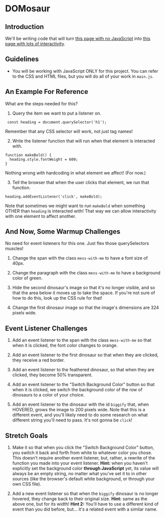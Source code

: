 # DOMosaur

## Introduction

We'll be writing code that will turn [this page with no JavaScript](https://domosaur.surge.sh) into [this page with lots of interactivity](https://domosaur-solution.surge.sh).

## Guidelines

* You will be working with JavaScript ONLY for this project. You can refer to the CSS and HTML files, but you will do all of your work in `main.js`.

## An Example For Reference

What are the steps needed for this?

1. Query the item we want to put a listener on.

` const heading = document.querySelector('h1');`

Remember that any CSS selector will work, not just tag names!

2. Write the listener function that will run when that element is interacted with.

```
function makeBold() {
  heading.style.fontWeight = 600;
}
```

Nothing wrong with hardcoding in what element we affect! (For now.)

3. Tell the browser that when the user clicks that element, we run that function.

`heading.addEventListener('click', makeBold);`

Note that sometimes we might want to run `makeBold` when something OTHER than `heading` is interacted with! That way we can allow interactivity with one element to affect another.

## And Now, Some Warmup Challenges

No need for event listeners for this one. Just flex those querySelectors muscles!

1. Change the span with the class `mess-with-me` to have a font size of 40px.

2. Change the paragraph with the class `mess-with-me` to have a background color of green.

3. Hide the second dinosaur's image so that it's no longer visible, and so that the area below it moves up to take the space. If you're not sure of how to do this, look up the CSS rule for that!

4. Change the first dinosaur image so that the image's dimensions are 324 pixels wide.

## Event Listener Challenges

1. Add an event listener to the span with the class `mess-with-me` so that when it is clicked, the font color changes to orange.

2. Add an event listener to the first dinosaur so that when they are clicked, they receive a red border.

3. Add an event listener to the feathered dinosaur, so that when they are clicked, they become 50% transparent.

4. Add an event listener to the "Switch Background Color" button so that when it is clicked, we switch the background color of the row of dinosaurs to a color of your choice.

5. Add an event listener to the dinosaur with the id `biggify` that, when HOVERED, grows the image to 200 pixels wide. Note that this is a different event, and you'll likely need to do some research on what different string you'll need to pass. It's not gonna be `click`!

## Stretch Goals

1. Make it so that when you click the "Switch Background Color" button, you switch it back and forth from white to whatever color you chose. This doesn't require another event listener, but, rather, a rewrite of the function you made into your event listener. **Hint:** when you haven't explicitly set the background color **through JavaScript** yet, its value will always be an empty string, no matter what you've set it to in other sources (like the browser's default white background, or through your own CSS file).

2. Add a new event listener so that when the `biggify` dinosaur is no longer hovered, they change back to their original size.  **Hint:** same as the above one, but for its width! **Hint 2:** You'll have to use a different kind of event than you did before, but... it's a related event with a similar name.
